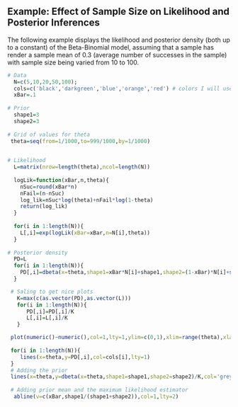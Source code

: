 
## Example: Effect of Sample Size on Likelihood and Posterior Inferences

The following example displays the likelihood and posterior density (both up to a constant)
of the Beta-Binomial model, assuming that a sample has render a sample mean of 0.3 (average
number of successes in the sample) with sample size being varied from 10 to 100.

```R
# Data
  N=c(5,10,20,50,100);
  cols=c('black','darkgreen','blue','orange','red') # colors I will use for each sample size
  xBar=.1
  
# Prior
  shape1=3
  shape2=3
    
# Grid of values for theta
 theta=seq(from=1/1000,to=999/1000,by=1/1000)
 

# Likelihood
  L=matrix(nrow=length(theta),ncol=length(N))
  
  logLik=function(xBar,n,theta){
  	nSuc=round(xBar*n)
  	nFail=(n-nSuc)
  	log_lik=nSuc*log(theta)+nFail*log(1-theta)
  	return(log_lik)
  }
  
  for(i in 1:length(N)){
  	L[,i]=exp(logLik(xBar=xBar,n=N[i],theta))
  }
  
# Posterior density
  PD=L
  for(i in 1:length(N)){
  	PD[,i]=dbeta(x=theta,shape1=xBar*N[i]+shape1,shape2=(1-xBar)*N[i]+shape2)
  }

 # Saling to get nice plots
   K=max(c(as.vector(PD),as.vector(L)))
   for(i in 1:length(N)){
   	  PD[,i]=PD[,i]/K
   	  L[,i]=L[,i]/K
   }

 plot(numeric()~numeric(),col=1,lty=1,ylim=c(0,1),xlim=range(theta),xlab=expression('theta'))
 
 for(i in 1:length(N)){
 	lines(x=theta,y=PD[,i],col=cols[i],lty=1)
 }
 # Adding the prior
 lines(x=theta,y=dbeta(x=theta,shape1=shape1,shape2=shape2)/K,col='grey',lwd=2)
 
 # Adding prior mean and the maximum likelihood estimator
  abline(v=c(xBar,shape1/(shape1+shape2)),col=1,lty=2)
```
 

